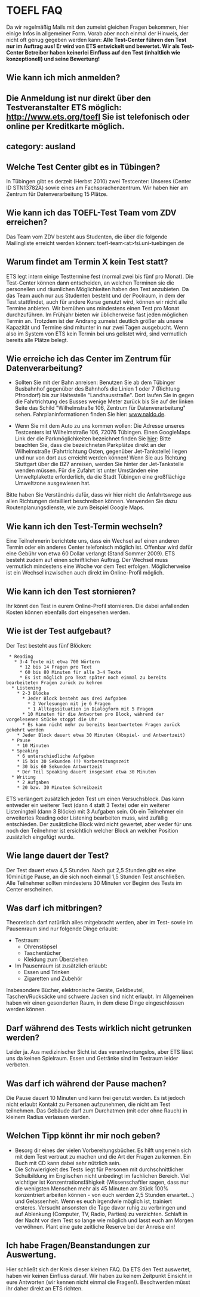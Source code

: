 # TOEFL FAQ

Da wir regelmäßig Mails mit den zumeist gleichen Fragen bekommen, hier
einige Infos in allgemeiner Form. Vorab aber noch einmal der Hinweis,
der nicht oft genug gegeben werden kann: **Alle Test-Center führen den
Test nur im Auftrag aus\! Er wird von ETS entwickelt und bewertet. Wir
als Test-Center Betreiber haben keinerlei Einfluss auf den Test
(inhaltlich wie konzeptionell) und seine Bewertung\!**

## Wie kann ich mich anmelden?

Die Anmeldung ist nur direkt über den Testveranstalter ETS möglich:
<http://www.ets.org/toefl> Sie ist telefonisch oder online per
Kreditkarte möglich.
---
category: ausland
---

## Welche Test Center gibt es in Tübingen?

In Tübingen gibt es derzeit (Herbst 2010) zwei Testcenter: Unseres
(Center ID STN13782A) sowie eines am Fachsprachenzentrum. Wir haben hier
am Zentrum für Datenverarbeitung 15 Plätze.

## Wie kann ich das TOEFL-Test Team vom ZDV erreichen?

Das Team vom ZDV besteht aus Studenten, die über die folgende
Mailingliste erreicht werden können: toefl-team\<at\>fsi.uni-tuebingen.de

## Warum findet am Termin X kein Test statt?

ETS legt intern einige Testtermine fest (normal zwei bis fünf pro
Monat). Die Test-Center können dann entscheiden, an welchen Terminen sie
die personellen und räumlichen Möglichkeiten haben den Test anzubieten.
Da das Team auch nur aus Studenten besteht und der Poolraum, in dem der
Test stattfindet, auch für andere Kurse genutzt wird, können wir nicht
alle Termine anbieten. Wir bemühen uns mindestens einen Test pro Monat
durchzuführen. Im Frühjahr bieten wir üblicherweise fast jeden möglichen
Termin an. Trotzdem ist der Andrang zumeist deutlich größer als unsere
Kapazität und Termine sind mitunter in nur zwei Tagen ausgebucht. Wenn
also im System von ETS kein Termin bei uns gelistet wird, sind
vermutlich bereits alle Plätze belegt.

## Wie erreiche ich das Center im Zentrum für Datenverarbeitung?

  - Sollten Sie mit der Bahn anreisen: Benutzen Sie ab dem Tübinger
    Busbahnhof gegenüber des Bahnhofs die Linien 1 oder 7 (Richtung
    Pfrondorf) bis zur Haltestelle "Landhausstraße". Dort laufen Sie in
    gegen die Fahrtrichtung des Busses wenige Meter zurück bis Sie auf
    der linken Seite das Schild "Wilhelmstraße 106, Zentrum für
    Datenverarbeitung" sehen. Fahrplaninformationen finden Sie hier:
    www.naldo.de.

<!-- end list -->

  - Wenn Sie mit dem Auto zu uns kommen wollen: Die Adresse unseres
    Testcenters ist Wilhelmstraße 106, 72076 Tübingen. Einen GoogleMaps
    Link der die Parkmöglichkeiten bezeichnet finden Sie [hier](https://www.google.de/maps?f=d&source=s_d&saddr=48.529906,+9.070275&daddr=48.529863,9.071241&hl=de&geocode&mra=mift&mrsp=1,0&sz=18&sll=48.529509,9.069761&sspn=0.003265,0.008256&ie=UTF8&t=h&z=18):
    Bitte beachten Sie, dass die bezeichneten
    Parkplätze direkt an der Wilhelmstraße (Fahrtrichtung Osten,
    gegenüber Jet-Tankstelle) liegen und nur von dort aus erreicht
    werden können\! Wenn Sie aus Richtung Stuttgart über die B27
    anreisen, werden Sie hinter der Jet-Tankstelle wenden müssen. Für
    die Zufahrt ist unter Umständen eine Umweltplakette erforderlich, da
    die Stadt Tübingen eine großflächige Umweltzone ausgewiesen hat.

Bitte haben Sie Verständnis dafür, dass wir hier nicht die Anfahrtswege
aus allen Richtungen detailliert beschreiben können. Verwenden Sie dazu
Routenplanungsdienste, wie zum Beispiel Google Maps.

## Wie kann ich den Test-Termin wechseln?

Eine Teilnehmerin berichtete uns, dass ein Wechsel auf einen anderen
Termin oder ein anderes Center telefonisch möglich ist. Offenbar wird
dafür eine Gebühr von etwa 60 Dollar verlangt (Stand Sommer 2009). ETS
besteht zudem auf einen schriftlichen Auftrag. Der Wechsel muss
vermutlich mindestens eine Woche vor dem Test erfolgen. Möglicherweise
ist ein Wechsel inzwischen auch direkt im Online-Profil möglich.

## Wie kann ich den Test stornieren?

Ihr könnt den Test in eurem Online-Profil stornieren. Die dabei
anfallenden Kosten können ebenfalls dort eingesehen werden.

## Wie ist der Test aufgebaut?

Der Test besteht aus fünf Blöcken:

``` 
 * Reading
   * 3-4 Texte mit etwa 700 Wörtern
     * 12 bis 14 Fragen pro Text
     * 60 bis 80 Minuten für alle 3-4 Texte
     * Es ist möglich pro Text später noch einmal zu bereits bearbeiteten Fragen zurück zu kehren
  * Listening
    * 2-3 Blöcke
      * Jeder Block besteht aus drei Aufgaben
        * 2 Vorlesungen mit je 6 Fragen
        * 1 Alltagssituation in Dialogform mit 5 Fragen
      * 10 Minuten für die Antworten pro Block, während der vorgelesenen Stücke stoppt die Uhr
      * Es kann nicht mehr zu bereits beantworteten Fragen zurück gekehrt werden
    * Jeder Block dauert etwa 30 Minuten (Abspiel- und Antwortzeit)
  * Pause
    * 10 Minuten
  * Speaking
    * 6 unterschiedliche Aufgaben
    * 15 bis 30 Sekunden (!) Vorbereitungszeit
    * 30 bis 60 Sekunden Antwortzeit
    * Der Teil Speaking dauert insgesamt etwa 30 Minuten
  * Writing
    * 2 Aufgaben
    * 20 bzw. 30 Minuten Schreibzeit
```

ETS verlängert zusätzlich jeden Test um einen Versuchsblock. Das kann
entweder ein weiterer Text (dann 4 statt 3 Texte) oder ein weiterer
Listeningteil (dann 3 Blöcke) mit 3 Aufgaben sein. Ob ein Teilnehmer ein
erweitertes Reading oder Listening bearbeiten muss, wird zufällig
entschieden. Der zusätzliche Block wird nicht gewertet, aber weder für
uns noch den Teilnehmer ist ersichtlich welcher Block an welcher
Position zusätzlich eingefügt wurde.

## Wie lange dauert der Test?

Der Test dauert etwa 4,5 Stunden. Nach gut 2,5 Stunden gibt es eine
10minütige Pause, an die sich noch einmal 1,5 Stunden Test anschließen.
Alle Teilnehmer sollten mindestens 30 Minuten vor Beginn des Tests im
Center erscheinen.

## Was darf ich mitbringen?

Theoretisch darf natürlich alles mitgebracht werden, aber im Test- sowie
im Pausenraum sind nur folgende Dinge erlaubt:

  - Testraum:
      - Ohrenstöpsel
      - Taschentücher
      - Kleidung zum Überziehen
  - Im Pausenraum ist zusätzlich erlaubt:
      - Essen und Trinken
      - Zigaretten und Zubehör

Insbesondere Bücher, elektronische Geräte, Geldbeutel, Taschen/Rucksäcke
und schwere Jacken sind nicht erlaubt. Im Allgemeinen haben wir einen
gesonderten Raum, in dem diese Dinge eingeschlossen werden können.

## Darf während des Tests wirklich nicht getrunken werden?

Leider ja. Aus medizinischer Sicht ist das verantwortungslos, aber ETS
lässt uns da keinen Spielraum. Essen und Getränke sind im Testraum
leider verboten.

## Was darf ich während der Pause machen?

Die Pause dauert 10 Minuten und kann frei genutzt werden. Es ist jedoch
nicht erlaubt Kontakt zu Personen aufzunehmen, die nicht am Test
teilnehmen. Das Gebäude darf zum Durchatmen (mit oder ohne Rauch) in
kleinem Radius verlassen werden.

## Welchen Tipp könnt ihr mir noch geben?

  - Besorg dir eines der vielen Vorbereitungsbücher. Es hilft ungemein
    sich mit dem Test vertraut zu machen und die Art der Fragen zu
    kennen. Ein Buch mit CD kann dabei sehr nützlich sein.
  - Die Schwierigkeit des Tests liegt für Personen mit
    durchschnittlicher Schulbildung im Englischen nicht unbedingt im
    fachlichen Bereich. Viel wichtiger ist Konzentrationsfähigkeit
    (Wissenschaftler sagen, dass nur die wenigsten Menschen mehr als 45
    Minuten am Stück 100% konzentriert arbeiten können - von euch werden
    2,5 Stunden erwartet...) und Gelassenheit. Wenn es euch irgendwie
    möglich ist, trainiert ersteres. Versucht ansonsten die Tage davor
    ruhig zu verbringen und auf Ablenkung (Computer, TV, Radio, Parties)
    zu verzichten. Schlaft in der Nacht vor dem Test so lange wie
    möglich und lasst euch am Morgen verwöhnen. Plant eine gute
    zeitliche Reserve bei der Anreise ein\!

## Ich habe Fragen/Beanstandungen zur Auswertung.

Hier schließt sich der Kreis dieser kleinen FAQ. Da ETS den Test
auswertet, haben wir keinen Einfluss darauf. Wir haben zu keinem
Zeitpunkt Einsicht in eure Antworten (wir kennen nicht einmal die
Fragen\!). Beschwerden müsst ihr daher direkt an ETS richten.
